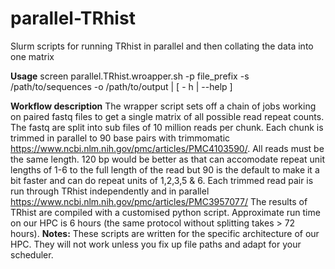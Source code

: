 # parallel-TRhist
Slurm scripts for running TRhist in parallel and then collating the data into one matrix

**Usage**
screen parallel.TRhist.wroapper.sh -p file_prefix -s /path/to/sequences -o /path/to/output | [ - h | --help ]

**Workflow description**
The wrapper script sets off a chain of jobs working on paired fastq files to get a single matrix of all possible read repeat counts.
The fastq are split into sub files of 10 million reads per chunk.
Each chunk is trimmed in parallel to 90 base pairs with trimmomatic https://www.ncbi.nlm.nih.gov/pmc/articles/PMC4103590/.  All reads must be the same length.  120 bp would be better as that can accomodate repeat unit lengths of 1-6 to the full length of the read but 90 is the default to make it a bit faster and can do repeat units of 1,2,3,5 & 6.
Each trimmed read pair is run through TRhist independently and in parallel https://www.ncbi.nlm.nih.gov/pmc/articles/PMC3957077/
The results of TRhist are compiled with a customised python script.
Approximate run time on our HPC is 6 hours (the same protocol without splitting takes > 72 hours).
**Notes:**
These scripts are written for the specific architecture of our HPC.  They will not work unless you fix up file paths and adapt for your scheduler.
